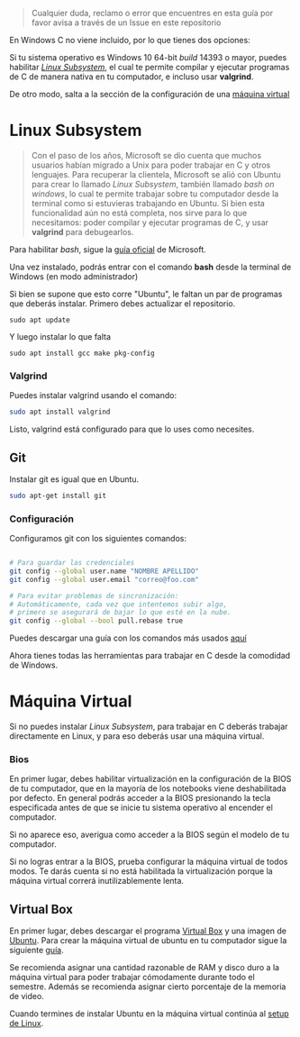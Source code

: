 > Cualquier duda, reclamo o error que encuentres en esta guía por favor avisa a través de un Issue en este repositorio

En Windows C no viene incluido, por lo que tienes dos opciones:

Si tu sistema operativo es Windows 10 64-bit _build_ 14393 o mayor, puedes habilitar [_Linux Subsystem_](#linux-subsystem), el cual te permite compilar y ejecutar programas de C de manera nativa en tu computador, e incluso usar **valgrind**.

De otro modo, salta a la sección de la configuración de una [máquina virtual](#m%C3%A1quina-virtual)

# Linux Subsystem

> Con el paso de los años, Microsoft se dio cuenta que muchos usuarios habían migrado a Unix para poder trabajar en C y otros lenguajes. Para recuperar la clientela, Microsoft se alió con Ubuntu para crear lo llamado _Linux Subsystem_, también llamado _bash on windows_, lo cual te permite trabajar sobre tu computador desde la terminal como si estuvieras trabajando en Ubuntu. Si bien esta funcionalidad aún no está completa, nos sirve para lo que necesitamos: poder compilar y ejecutar programas de C, y usar **valgrind** para debugearlos.

Para habilitar _bash_, sigue la [guía oficial](https://msdn.microsoft.com/en-us/commandline/wsl/install_guide) de Microsoft.

Una vez instalado, podrás entrar con el comando **bash** desde la terminal de Windows (en modo administrador)

Si bien se supone que esto corre "Ubuntu", le faltan un par de programas que deberás instalar. Primero debes actualizar el repositorio.

```
sudo apt update
```

Y luego instalar lo que falta

```
sudo apt install gcc make pkg-config
```

### Valgrind

Puedes instalar valgrind usando el comando:

```sh
sudo apt install valgrind
```

Listo, valgrind está configurado para que lo uses como necesites.

## Git

Instalar git es igual que en Ubuntu.

```sh
sudo apt-get install git
```

### Configuración

Configuramos git con los siguientes comandos:

```sh

# Para guardar las credenciales
git config --global user.name "NOMBRE APELLIDO"
git config --global user.email "correo@foo.com"

# Para evitar problemas de sincronización:
# Automáticamente, cada vez que intentemos subir algo,
# primero se asegurará de bajar lo que esté en la nube.
git config --global --bool pull.rebase true

```

Puedes descargar una guía con los comandos más usados [aquí](https://github.github.com/training-kit/downloads/github-git-cheat-sheet.pdf)

Ahora tienes todas las herramientas para trabajar en C desde la comodidad de Windows.

# Máquina Virtual

Si no puedes instalar _Linux Subsystem_, para trabajar en C deberás trabajar directamente en Linux, y para eso deberás usar una máquina virtual.

### Bios

En primer lugar, debes habilitar virtualización en la configuración de la BIOS de tu computador, que en la mayoría de los notebooks viene deshabilitada por defecto. En general podrás acceder a la BIOS presionando la tecla especificada antes de que se inicie tu sistema operativo al encender el computador.

Si no aparece eso, averigua como acceder a la BIOS según el modelo de tu computador.

Si no logras entrar a la BIOS, prueba configurar la máquina virtual de todos modos. Te darás cuenta si no está habilitada la virtualización porque la máquina virtual correrá inutilizablemente lenta.

## Virtual Box

En primer lugar, debes descargar el programa [Virtual Box](https://www.virtualbox.org/) y una imagen de [Ubuntu](https://www.ubuntu.com/download/desktop).
Para crear la máquina virtual de ubuntu en tu computador sigue la siguiente [guía](http://es.wikihow.com/instalar-Ubuntu-en-VirtualBox).

Se recomienda asignar una cantidad razonable de RAM y disco duro a la máquina virtual para poder trabajar cómodamente durante todo el semestre. Además se recomienda asignar cierto porcentaje de la memoria de video.

Cuando termines de instalar Ubuntu en la máquina virtual continúa al [setup de Linux](1.2%20Setup%20en%20Linux.md).
